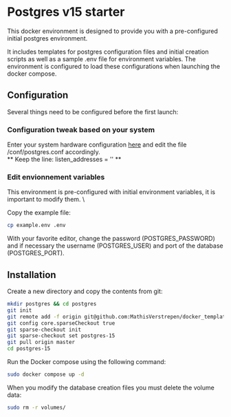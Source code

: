# Postgres v15 starter

This docker environment is designed to provide you with a pre-configured initial postgres environment.

It includes templates for postgres configuration files and initial creation scripts as well as a sample .env file for environment variables. The environment is configured to load these configurations when launching the docker compose.

## Configuration

Several things need to be configured before the first launch:

### Configuration tweak based on your system

Enter your system hardware configuration [here](https://pgtune.leopard.in.ua/) and edit the file /conf/postgres.conf accordingly. \
** Keep the line: listen_addresses = '' **

### Edit envionnement variables

This environment is pre-configured with initial environment variables, it is important to modify them. \

Copy the example file:
```bash
cp example.env .env
```

With your favorite editor, change the password (POSTGRES_PASSWORD) and if necessary the username (POSTGRES_USER) and port of the database (POSTGRES_PORT).
## Installation

Create a new directory and copy the contents from git:

```bash
mkdir postgres && cd postgres
git init
git remote add -f origin git@github.com:MathisVerstrepen/docker_templates.git
git config core.sparseCheckout true
git sparse-checkout init
git sparse-checkout set postgres-15
git pull origin master
cd postgres-15
```

Run the Docker compose using the following command:
```bash
sudo docker compose up -d
```

When you modify the database creation files you must delete the volume data:
```bash
sudo rm -r volumes/
```